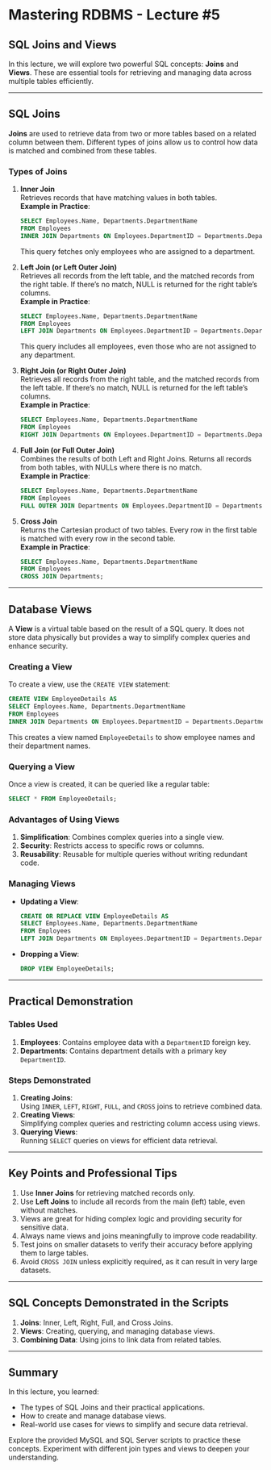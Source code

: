 # Mastering RDBMS - Lecture #5

## SQL Joins and Views

In this lecture, we will explore two powerful SQL concepts: **Joins** and **Views**. These are essential tools for retrieving and managing data across multiple tables efficiently.

---

## SQL Joins

**Joins** are used to retrieve data from two or more tables based on a related column between them. Different types of joins allow us to control how data is matched and combined from these tables.

### **Types of Joins**
1. **Inner Join**  
   Retrieves records that have matching values in both tables.  
   **Example in Practice**:
   ```sql
   SELECT Employees.Name, Departments.DepartmentName
   FROM Employees
   INNER JOIN Departments ON Employees.DepartmentID = Departments.DepartmentID;
   ```
   This query fetches only employees who are assigned to a department.

2. **Left Join (or Left Outer Join)**  
   Retrieves all records from the left table, and the matched records from the right table. If there’s no match, NULL is returned for the right table’s columns.  
   **Example in Practice**:
   ```sql
   SELECT Employees.Name, Departments.DepartmentName
   FROM Employees
   LEFT JOIN Departments ON Employees.DepartmentID = Departments.DepartmentID;
   ```
   This query includes all employees, even those who are not assigned to any department.

3. **Right Join (or Right Outer Join)**  
   Retrieves all records from the right table, and the matched records from the left table. If there’s no match, NULL is returned for the left table’s columns.  
   **Example in Practice**:
   ```sql
   SELECT Employees.Name, Departments.DepartmentName
   FROM Employees
   RIGHT JOIN Departments ON Employees.DepartmentID = Departments.DepartmentID;
   ```

4. **Full Join (or Full Outer Join)**  
   Combines the results of both Left and Right Joins. Returns all records from both tables, with NULLs where there is no match.  
   **Example in Practice**:
   ```sql
   SELECT Employees.Name, Departments.DepartmentName
   FROM Employees
   FULL OUTER JOIN Departments ON Employees.DepartmentID = Departments.DepartmentID;
   ```

5. **Cross Join**  
   Returns the Cartesian product of two tables. Every row in the first table is matched with every row in the second table.  
   **Example in Practice**:
   ```sql
   SELECT Employees.Name, Departments.DepartmentName
   FROM Employees
   CROSS JOIN Departments;
   ```

---

## Database Views

A **View** is a virtual table based on the result of a SQL query. It does not store data physically but provides a way to simplify complex queries and enhance security.

### **Creating a View**
To create a view, use the `CREATE VIEW` statement:
```sql
CREATE VIEW EmployeeDetails AS
SELECT Employees.Name, Departments.DepartmentName
FROM Employees
INNER JOIN Departments ON Employees.DepartmentID = Departments.DepartmentID;
```
This creates a view named `EmployeeDetails` to show employee names and their department names.

### **Querying a View**
Once a view is created, it can be queried like a regular table:
```sql
SELECT * FROM EmployeeDetails;
```

### **Advantages of Using Views**
1. **Simplification**: Combines complex queries into a single view.
2. **Security**: Restricts access to specific rows or columns.
3. **Reusability**: Reusable for multiple queries without writing redundant code.

### **Managing Views**
- **Updating a View**:  
   ```sql
   CREATE OR REPLACE VIEW EmployeeDetails AS
   SELECT Employees.Name, Departments.DepartmentName
   FROM Employees
   LEFT JOIN Departments ON Employees.DepartmentID = Departments.DepartmentID;
   ```
- **Dropping a View**:  
   ```sql
   DROP VIEW EmployeeDetails;
   ```

---

## Practical Demonstration

### Tables Used
1. **Employees**: Contains employee data with a `DepartmentID` foreign key.
2. **Departments**: Contains department details with a primary key `DepartmentID`.

### Steps Demonstrated
1. **Creating Joins**:  
   Using `INNER`, `LEFT`, `RIGHT`, `FULL`, and `CROSS` joins to retrieve combined data.
2. **Creating Views**:  
   Simplifying complex queries and restricting column access using views.
3. **Querying Views**:  
   Running `SELECT` queries on views for efficient data retrieval.

---

## Key Points and Professional Tips
1. Use **Inner Joins** for retrieving matched records only.
2. Use **Left Joins** to include all records from the main (left) table, even without matches.
3. Views are great for hiding complex logic and providing security for sensitive data.
4. Always name views and joins meaningfully to improve code readability.
5. Test joins on smaller datasets to verify their accuracy before applying them to large tables.
6. Avoid `CROSS JOIN` unless explicitly required, as it can result in very large datasets.

---

## SQL Concepts Demonstrated in the Scripts
1. **Joins**: Inner, Left, Right, Full, and Cross Joins.
2. **Views**: Creating, querying, and managing database views.
3. **Combining Data**: Using joins to link data from related tables.

---

## Summary
In this lecture, you learned:
- The types of SQL Joins and their practical applications.
- How to create and manage database views.
- Real-world use cases for views to simplify and secure data retrieval.

Explore the provided MySQL and SQL Server scripts to practice these concepts. Experiment with different join types and views to deepen your understanding.
